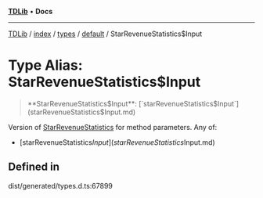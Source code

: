 [**TDLib**](../../../../../../README.md) • **Docs**

***

[TDLib](../../../../../../modules.md) / [index](../../../../../README.md) / [types](../../../README.md) / [default](../README.md) / StarRevenueStatistics$Input

# Type Alias: StarRevenueStatistics$Input

> **StarRevenueStatistics$Input**: [`starRevenueStatistics$Input`](starRevenueStatistics$Input.md)

Version of [StarRevenueStatistics](StarRevenueStatistics-1.md) for method parameters.
Any of:
- [starRevenueStatistics$Input](starRevenueStatistics$Input.md)

## Defined in

dist/generated/types.d.ts:67899

